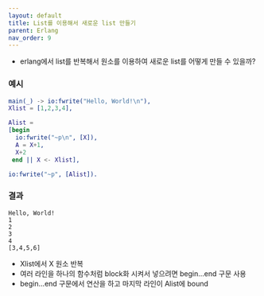 ```yaml
---
layout: default
title: List를 이용해서 새로운 list 만들기
parent: Erlang
nav_order: 9
---
```


- erlang에서 list를 반복해서 원소를 이용하여 새로운 list를 어떻게 만들 수 있을까?

### 예시

```erlang
main(_) -> io:fwrite("Hello, World!\n"),
Xlist = [1,2,3,4],

Alist =
[begin
  io:fwrite("~p\n", [X]),
  A = X+1,
  X+2
 end || X <- Xlist],

io:fwrite("~p", [Alist]).
```

### 결과

```
Hello, World!
1
2
3
4
[3,4,5,6]
```

- Xlist에서 X 원소 반복
- 여러 라인을 하나의 함수처럼 block화 시켜서 넣으려면 begin…end 구문 사용
- begin…end 구문에서 연산을 하고 마지막 라인이 Alist에 bound